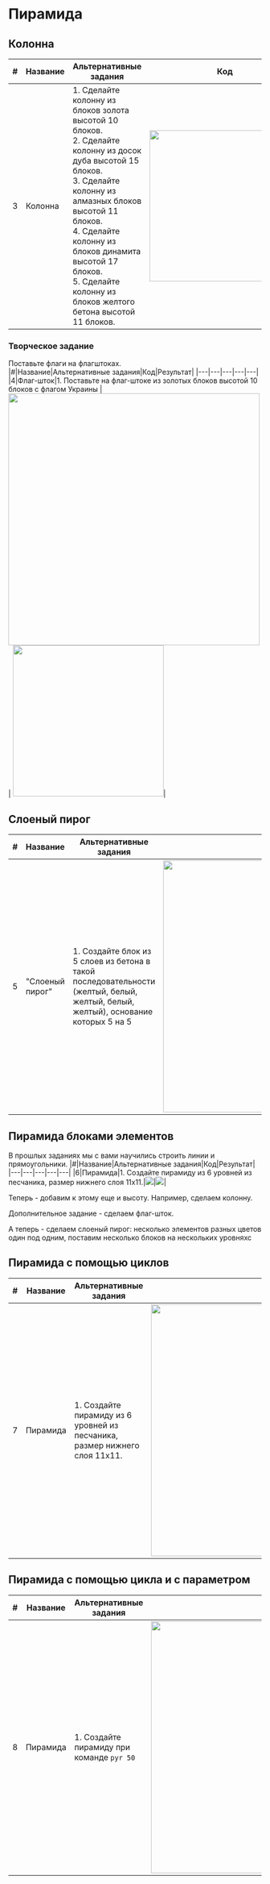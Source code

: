 # Пирамида
## Колонна
|#|Название|Альтернативные задания|Код|Результат|
|---|---|---|---|---|
|3|Колонна|1. Сделайте колонну из блоков золота высотой 10 блоков. <br> 2. Сделайте колонну из досок дуба высотой 15 блоков.<br>3. Сделайте колонну из алмазных блоков высотой 11 блоков. <br>4. Сделайте колонну из блоков динамита высотой 17 блоков.<br>5. Сделайте колонну из блоков желтого бетона высотой 11 блоков.|<img src = './img/column_01.png' width=300>|<img src = './img/column_02.png' width=300>|

### Творческое задание
Поставьте флаги на флагштоках.  
|#|Название|Альтернативные задания|Код|Результат|
|---|---|---|---|---|
|4|Флаг-шток|1. Поставьте на флаг-штоке из золотых блоков высотой 10 блоков с флагом Украины |<img src = './img/column_03.png' width=500>|  <img src = './img/column_04.png' width=300>|


## Слоеный пирог

|#|Название|Альтернативные задания|Код|Результат|
|---|---|---|---|---|
|5|"Слоеный пирог"|1. Создайте блок из 5 слоев из бетона в такой последовательности (желтый, белый, желтый, белый, желтый), основание которых 5 на 5|<img src = './img/cake_01.png' width=500>|<img src = './img/cake_02.png' width=500>|


## Пирамида блоками элементов
В прошлых заданиях мы с вами научились строить линии и прямоугольники. 
|#|Название|Альтернативные задания|Код|Результат|
|---|---|---|---|---|
|6|Пирамида|1. Создайте пирамиду из 6 уровней из песчаника, размер нижнего слоя 11х11.|<img src = "img/pyramid.png">|<img src = "img/pyramid_create.gif">|

Теперь - добавим к этому еще и высоту. 
Например, сделаем колонну. 

Дополнительное задание - сделаем флаг-шток.


А теперь - сделаем слоеный пирог: несколько элементов разных цветов один под одним,
поставим несколько блоков на нескольких уровняхс



## Пирамида с помощью циклов
|#|Название|Альтернативные задания|Код|Результат|
|---|---|---|---|---|
|7|Пирамида|1. Создайте пирамиду из 6 уровней из песчаника, размер нижнего слоя 11х11.|<img src = "img/pyramid_01.png" width = 500>|<img src = "img/pyramid_02.png" width = 200>|

## Пирамида с помощью цикла и с параметром
|#|Название|Альтернативные задания|Код|Результат|
|---|---|---|---|---|
|8|Пирамида|1. Создайте пирамиду при команде `pyr 50`|<img src = "img/pyramid_cycle_01.png" width = 500>|<img src = "img/pyramid_cycle_02.png" width = 200>|





